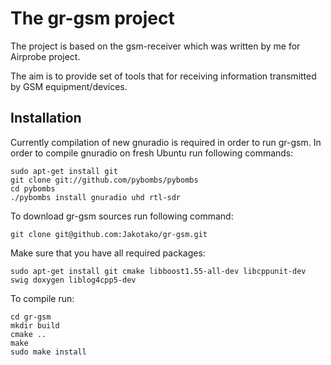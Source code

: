 The gr-gsm project
==================
The project is based on the gsm-receiver which was written by me for Airprobe project.

The aim is to provide set of tools that for receiving information transmitted by GSM equipment/devices.

Installation
------------

Currently compilation of new gnuradio is required in order to run gr-gsm. 
In order to compile gnuradio on fresh Ubuntu run following commands:

```
sudo apt-get install git
git clone git://github.com/pybombs/pybombs
cd pybombs
./pybombs install gnuradio uhd rtl-sdr
```

To download gr-gsm sources run following command:

```
git clone git@github.com:Jakotako/gr-gsm.git
```
Make sure that you have all required packages:

```
sudo apt-get install git cmake libboost1.55-all-dev libcppunit-dev swig doxygen liblog4cpp5-dev
```

To compile run:

```
cd gr-gsm
mkdir build
cmake ..
make
sudo make install
```


